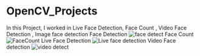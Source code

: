 # OpenCV_Projects
In this Project, I worked in  Live Face Detection, Face Count , Video Face Detection , Image face detection
Face Detection
![face detect](https://github.com/Rahul16121992/OpenCV_Projects/assets/103987446/4c299e6b-828e-4a03-91d7-6174b86a4b33)
Face Count
![FaceCount](https://github.com/Rahul16121992/OpenCV_Projects/assets/103987446/50a39434-2166-4443-bf90-7b4c2ea6659d)
Live Face Detection
![Live face detection](https://github.com/Rahul16121992/OpenCV_Projects/assets/103987446/39d144d0-407f-4708-98b5-789d3f652925)
Video Face detection
![video detect](https://github.com/Rahul16121992/OpenCV_Projects/assets/103987446/e15c86fe-dd72-42fc-8abf-133736c2ed82)
